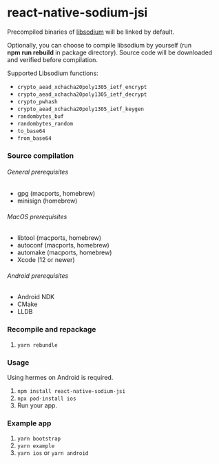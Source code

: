 # react-native-sodium-jsi

Precompiled binaries of [libsodium](https://libsodium.org) will be linked by default.

Optionally, you can choose to compile libsodium by yourself (run **npm&nbsp;run&nbsp;rebuild** in package directory). Source code will be downloaded and verified before compilation.

Supported Libsodium functions:

- `crypto_aead_xchacha20poly1305_ietf_encrypt`
- `crypto_aead_xchacha20poly1305_ietf_decrypt`
- `crypto_pwhash`
- `crypto_aead_xchacha20poly1305_ietf_keygen`
- `randombytes_buf`
- `randombytes_random`
- `to_base64`
- `from_base64`

### Source compilation

###### General prerequisites

- gpg (macports, homebrew)
- minisign (homebrew)

###### MacOS prerequisites

- libtool (macports, homebrew)
- autoconf (macports, homebrew)
- automake (macports, homebrew)
- Xcode (12 or newer)

###### Android prerequisites

- Android NDK
- CMake
- LLDB

### Recompile and repackage

1. `yarn rebundle`

### Usage

Using hermes on Android is required.

1. `npm install react-native-sodium-jsi`
2. `npx pod-install ios`
3. Run your app.

### Example app

1. `yarn bootstrap`
2. `yarn example`
3. `yarn ios` or `yarn android`
